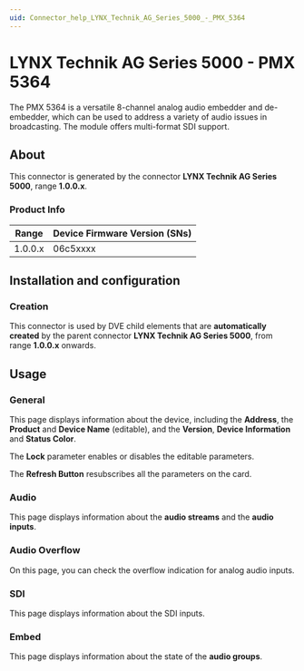 ```yaml
---
uid: Connector_help_LYNX_Technik_AG_Series_5000_-_PMX_5364
---
```


# LYNX Technik AG Series 5000 - PMX 5364

The PMX 5364 is a versatile 8-channel analog audio embedder and de-embedder, which can be used to address a variety of audio issues in broadcasting. The module offers multi-format SDI support.

## About

This connector is generated by the connector **LYNX Technik AG Series 5000**, range **1.0.0.x**.

### Product Info

| **Range** | **Device Firmware Version (SNs)** |
|------------------|-----------------------------------|
| 1.0.0.x          | 06c5xxxx                          |

## Installation and configuration

### Creation

This connector is used by DVE child elements that are **automatically created** by the parent connector **LYNX Technik AG Series 5000**, from range **1.0.0.x** onwards.

## Usage

### General

This page displays information about the device, including the **Address**, the **Product** and **Device Name** (editable), and the **Version**, **Device Information** and **Status Color**.

The **Lock** parameter enables or disables the editable parameters.

The **Refresh Button** resubscribes all the parameters on the card.

### Audio

This page displays information about the **audio streams** and the **audio inputs**.

### Audio Overflow

On this page, you can check the overflow indication for analog audio inputs.

### SDI

This page displays information about the SDI inputs.

### Embed

This page displays information about the state of the **audio groups**.
